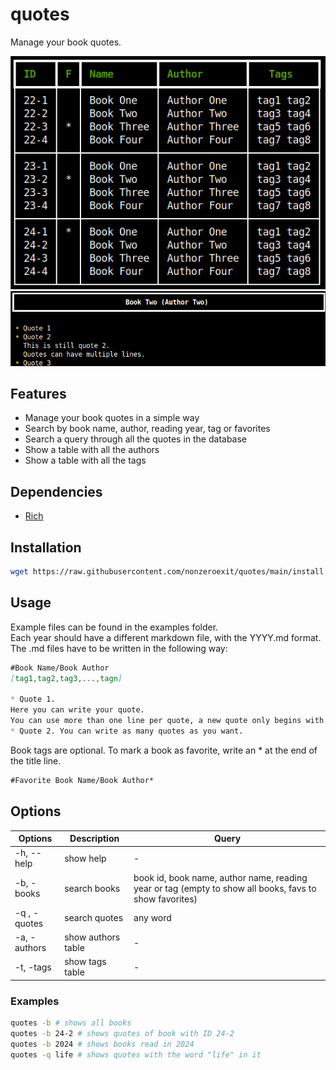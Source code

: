 # quotes

Manage your book quotes.

![books_table](./img/books_table.png)  
![books_quotes](./img/book_quotes.png)  

## Features

* Manage your book quotes in a simple way
* Search by book name, author, reading year, tag or favorites
* Search a query through all the quotes in the database
* Show a table with all the authors
* Show a table with all the tags

## Dependencies

* [Rich](https://pypi.org/project/rich/)

## Installation

```bash
wget https://raw.githubusercontent.com/nonzeroexit/quotes/main/install.sh && bash install.sh
```

## Usage

Example files can be found in the examples folder.  
Each year should have a different markdown file, with the YYYY.md format. The .md files have to be written in the following way:

```markdown
#Book Name/Book Author
[tag1,tag2,tag3,...,tagn]

* Quote 1.
Here you can write your quote.
You can use more than one line per quote, a new quote only begins with "*"
* Quote 2. You can write as many quotes as you want.
```

Book tags are optional.
To mark a book as favorite, write an * at the end of the title line.

```markdown
#Favorite Book Name/Book Author*
```

## Options

| Options      | Description        | Query  |
|--------------|--------------------|--------|
| -h, --help   | show help          | - |
| -b, -books   | search books       | book id, book name, author name, reading year or tag (empty to show all books, favs to show favorites)|
| -q , -quotes | search quotes      | any word |
| -a, -authors | show authors table | - |
| -t, -tags    | show tags table    | - |

### Examples

```bash
quotes -b # shows all books
quotes -b 24-2 # shows quotes of book with ID 24-2
quotes -b 2024 # shows books read in 2024
quotes -q life # shows quotes with the word "life" in it
```


